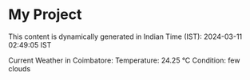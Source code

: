# My Project

This content is dynamically generated in Indian Time (IST): 2024-03-11 02:49:05 IST


Current Weather in Coimbatore:
Temperature: 24.25 °C
Condition: few clouds
